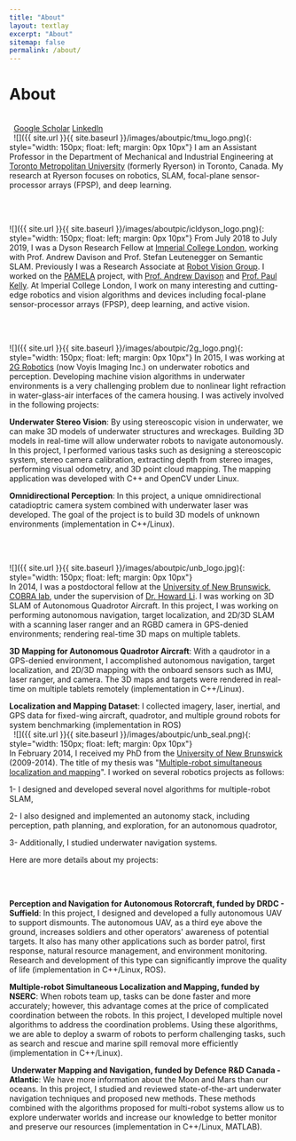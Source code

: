 ```yaml
---
title: "About"
layout: textlay
excerpt: "About"
sitemap: false
permalink: /about/
---
```


# About
\
&nbsp;
[Google Scholar](https://scholar.google.ca/citations?user=JvInxPIAAAAJ&hl=en) [LinkedIn](https://ca.linkedin.com/in/sajad-saeedi-8a156733)
\
&nbsp;
![]({{ site.url }}{{ site.baseurl }}/images/aboutpic/tmu_logo.png){: style="width: 150px; float: left; margin: 0px  10px"}
I am an Assistant Professor in the Department of Mechanical and Industrial Engineering at [Toronto Metropolitan University](https://www.torontomu.ca/mechanical-industrial/people/faculty/sajad-saeedi/) (formerly Ryerson) in Toronto, Canada. My research at Ryerson focuses on robotics, SLAM, focal-plane sensor-processor arrays (FPSP), and deep learning.

\
&nbsp;

![]({{ site.url }}{{ site.baseurl }}/images/aboutpic/icldyson_logo.png){: style="width: 150px; float: left; margin: 0px  10px"}
From July 2018 to July 2019, I was a Dyson Research Fellow at [Imperial College London](https://www.imperial.ac.uk/), working with Prof. Andrew Davison and Prof. Stefan Leutenegger on Semantic SLAM. Previously I was a Research Associate at [Robot Vision Group](https://wp.doc.ic.ac.uk/robotvision/). I worked on the [PAMELA](http://apt.cs.manchester.ac.uk/projects/PAMELA/) project, with [Prof. Andrew Davison](http://www.imperial.ac.uk/people/a.davison) and [Prof. Paul Kelly](https://www.doc.ic.ac.uk/~phjk/). At Imperial College London, I work on many interesting and cutting-edge robotics and vision algorithms and devices including focal-plane sensor-processor arrays (FPSP), deep learning, and active vision.


\
&nbsp;


![]({{ site.url }}{{ site.baseurl }}/images/aboutpic/2g_logo.png){: style="width: 150px; float: left; margin: 0px  10px"}
In 2015, I was working at [2G Robotics](https://voyis.com/) (now Voyis Imaging Inc.) on underwater robotics and perception. Developing machine vision algorithms in underwater environments is a very challenging problem due to nonlinear light refraction in water-glass-air interfaces of the camera housing. I was actively involved in the following projects:


**Underwater Stereo Vision**: By using stereoscopic vision in underwater, we can make 3D models of underwater structures and wreckages. Building 3D models in real-time will allow underwater robots to navigate autonomously. In this project, I performed various tasks such as designing a stereoscopic system, stereo camera calibration, extracting depth from stereo images, performing visual odometry, and 3D point cloud mapping. The mapping application was developed with C++ and OpenCV under Linux.


**Omnidirectional Perception**: In this project, a unique omnidirectional catadioptric camera system combined with underwater laser was developed. The goal of the project is to build 3D models of unknown environments (implementation in C++/Linux).



\
&nbsp;


![]({{ site.url }}{{ site.baseurl }}/images/aboutpic/unb_logo.jpg){: style="width: 150px; float: left; margin: 0px  10px"}	
​In 2014, I was a postdoctoral fellow at the [University of New Brunswick](http://www.unb.ca/fredericton/engineering/depts/ece/)﻿, [COBRA lab](http://www.ece.unb.ca/COBRA/), under the supervision of [Dr. Howard Li](http://www.ece.unb.ca/howard/). I was working on 3D SLAM of Autonomous Quadrotor Aircraft. In this project, I was working on performing autonomous navigation, target localization, and 2D/3D SLAM with a scanning laser ranger and an RGBD camera in GPS-denied environments; rendering real-time 3D maps on multiple tablets.

**3D Mapping for Autonomous Quadrotor Aircraft**: With a qaudrotor in a GPS-denied environment, I accomplished autonomous navigation, target localization, and 2D/3D mapping with the onboard sensors such as IMU, laser ranger, and camera. The 3D maps and targets were rendered in real-time on multiple tablets remotely (implementation in C++/Linux).

​**Localization and Mapping Dataset**: I collected imagery, laser, inertial, and GPS data for fixed-wing aircraft, quadrotor, and multiple ground robots for system benchmarking (implementation in ROS)
\
&nbsp;
![]({{ site.url }}{{ site.baseurl }}/images/aboutpic/unb_seal.png){: style="width: 150px; float: left; margin: 0px  10px"}	
In February 2014, I received my PhD from the [University of New Brunswick](http://www.unb.ca/fredericton/engineering/depts/ece/) (2009-2014). The title of my thesis was "[Multiple-robot simultaneous localization and mapping](https://www.sajad-saeedi.ca/publications.html)". I worked on several robotics projects as follows:

1- I designed and developed several novel algorithms for multiple-robot SLAM,

2- I also designed and implemented an autonomy stack, including perception, path planning, and exploration, for an autonomous quadrotor,

3- Additionally, I studied underwater navigation systems. 

Here are more details about my projects:

\
&nbsp;

**Perception and Navigation for Autonomous Rotorcraft, funded by DRDC - Suffield**: In this project, I designed and developed a fully autonomous UAV to support dismounts. The autonomous UAV, as a third eye above the ground, increases soldiers and other operators' awareness of potential targets. It also has many other applications such as border patrol, first response, natural resource management, and environment monitoring. Research and development of this type can significantly improve the quality of life (implementation in  C++/Linux, ROS).

 
**Multiple-robot Simultaneous Localization and Mapping, funded by NSERC**: When robots team up, tasks can be done faster and more accurately; however, this advantage comes at the price of complicated coordination between the robots. In this project, I developed multiple novel algorithms to address the coordination problems. Using these algorithms, we are able to deploy a swarm of robots to perform challenging tasks, such as search and rescue and marine spill removal more efficiently (implementation in  C++/Linux).

​
**Underwater Mapping and Navigation, funded by Defence R&D Canada - Atlantic**: We have more information about the Moon and Mars than our oceans. In this project, I studied and reviewed state-of-the-art underwater navigation techniques and proposed new methods. These methods combined with the algorithms proposed for multi-robot systems allow us to explore underwater worlds and increase our knowledge to better monitor and preserve our resources (implementation in C++/Linux, MATLAB).

\
&nbsp;

